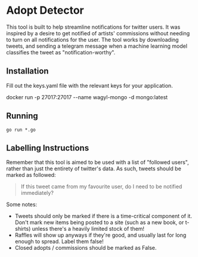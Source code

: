 # Adopt Detector
This tool is built to help streamline notifications for twitter users. It was inspired by a desire to get notified of artists' commissions without needing to turn on all notifications for the user. The tool works by downloading tweets, and sending a telegram message when a machine learning model classifies the tweet as "notification-worthy". 

## Installation

Fill out the keys.yaml file with the relevant keys for your application.

 docker run -p 27017:27017 --name wagyl-mongo -d mongo:latest

## Running

`go run *.go`

## Labelling Instructions
Remember that this tool is aimed to be used with a list of "followed users", rather than just the entirety of twitter's data. As such, tweets should be marked as followed:

> If this tweet came from my favourite user, do I need to be notified immediately?

Some notes:
* Tweets should only be marked if there is a time-critical component of it. Don't mark new items being posted to a site (such as a new book, or t-shirts) unless there's a heavily limited stock of them!
* Raffles will show up anyways if they're good, and usually last for long enough to spread. Label them false!
* Closed adopts / commissions should be marked as False.
